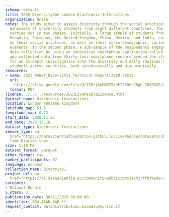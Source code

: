 ```yaml
---
schema: default
title: 2020-DiversityOne-London-Diachronic-Interactions
organization: Unitn
notes: The study aimed to assess diversity through the social practices and daily
  behaviors of university students from eight different countries. The research was
  carried out in two phases. Initially, a large sample of students from Denmark, Italy,
  Mongolia, Paraguay, the United Kingdom, China, Mexico, and India, completed a survey
  on their social practices, as well as their socio-demographic, cultural, and psychological
  elements. In the second phase, a sub-sample of the respondents engaged in a four-week
  data collection by using an innovative smartphone application called iLog. This
  app collected data from thirty-four smartphone sensors around the clock, allowing
  for an in-depth investigation into the diversity and daily routines of university
  students across countries, both synchronically and diachronically.
resources:
- name: 2022_WeNet_Diversity1_Technical-Report(2020-2021)
  url: 
    https://drive.google.com/file/d/1TMrjkAEWRZ5xhETJKOCnERgh_Z06PO2E/view?usp=drive_link
  format: PDF
license: ./../../resources/2023LivePeopleLicense.html
dataset_name: Diachronic-Interactions
location: London (United Kingdom)
latitude_map: 51.5
longitude_map: 0.12
start_date: 2020.11.23
end_date: 2020.12.18
dataset_type: Diachronic-Interactions
sensor_type: <a 
  href="https://datascientiafoundation.github.io/LivePeople/datasets/2020-DV1-London-Time%20Diaries/">
  Time Diaries </a>
size: 1.10 MB
dataset_format: parquet
other_format: csv
number_participants: 87
language: unknown
collection_name: Diversity1
project_url: <a 
  href="https://ds.datascientia.eu/community/public/projects/ff8fb8d9-ecfd-4c39-bc09-c80eb4d90405">https://ds.datascientia.eu/community/public/projects/ff8fb8d9-ecfd-4c39-bc09-c80eb4d90405</a>
category:
- Dataset Bundle
5_stars: 3
publication_date: 30/11/2023 00:00:00
identifier: 004.AAAD.AAE.**
request_contact: datadistribution.knowdive@unitn.it
---
```


